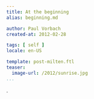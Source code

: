 ```yaml
---
title: At the beginning
alias: beginning.md

author: Paul Vorbach
created-at: 2012-02-28

tags: [ self ]
locale: en-US

template: post-milten.ftl
teaser:
  image-url: /2012/sunrise.jpg
...
```



.
